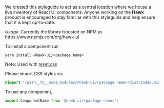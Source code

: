 We created this styleguide to act as a central location where we house a live inventory of  React UI components. Anyone working on the **Hawk** product is encouraged to stay familiar with this styleguide and help ensure that it is kept up-to-date.

*Usage:*
Currently the library ishosted on NPM as https://www.npmjs.com/org/hawk-ui

To install a component run
```shell noeditor
yarn install @hawk-ui/<package name>
```
Note: Used with [reset.css](https://meyerweb.com/eric/tools/css/reset/)

Please import CSS styles via
```scss noeditor
@import '/path__to__node_modules/@hawk-ui/<package name>/dist/index.min.css';
```

To use any component,
```js static
import ComponentName from '@hawk-ui/<package name>';
```